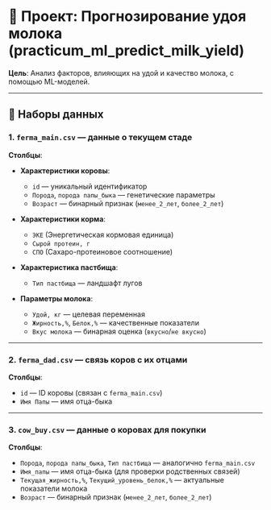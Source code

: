 # 🥛 Проект: Прогнозирование удоя молока (practicum_ml_predict_milk_yield)

**Цель**: Анализ факторов, влияющих на удой и качество молока, с помощью ML-моделей.

---

## 📂 Наборы данных

### 1. `ferma_main.csv` — данные о текущем стаде 
**Столбцы**:
- **Характеристики коровы**:
  - `id` — уникальный идентификатор
  - `Порода`, `порода папы_быка` — генетические параметры
  - `Возраст` — бинарный признак (`менее_2_лет`, `более_2_лет`)

- **Характеристики корма**:
  - `ЭКЕ` (Энергетическая кормовая единица)
  - `Сырой протеин, г`
  - `СПО` (Сахаро-протеиновое соотношение)

- **Характеристика пастбища**:
  - `Тип пастбища` — ландшафт лугов

- **Параметры молока**:
  - `Удой, кг` — целевая переменная
  - `Жирность,%`, `Белок,%` — качественные показатели
  - `Вкус молока` — бинарная оценка (`вкусно`/`не вкусно`)

---

### 2. `ferma_dad.csv` — связь коров с их отцами
**Столбцы**:
- `id` — ID коровы (связан с `ferma_main.csv`)
- `Имя Папы` — имя отца-быка

---

### 3. `cow_buy.csv` — данные о коровах для покупки
**Столбцы**:
- `Порода`, `порода папы_быка`, `Тип пастбища` — аналогично `ferma_main.csv`
- `Имя_папы` — имя отца-быка (для проверки родственных связей)
- `Текущая_жирность,%`, `Текущий_уровень_белок,%` — актуальные показатели молока
- `Возраст` — бинарный признак (`менее_2_лет`, `более_2_лет`)

